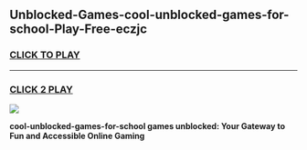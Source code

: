 
## Unblocked-Games-cool-unblocked-games-for-school-Play-Free-eczjc
<h3>
<a href="https://premium76.site?title=cool-unblocked-games-for-school&ref=10A">CLICK TO PLAY</a></h3>
<hr>

<h3>
<a href="https://premium76.site?title=cool-unblocked-games-for-school&ref=10A">CLICK 2 PLAY</a>
  
</h3>

<a href="https://premium76.site?title=cool-unblocked-games-for-school&ref=10A"><img src="https://clearcache.store/games.png"></a>


**cool-unblocked-games-for-school games unblocked: Your Gateway to Fun and Accessible Online Gaming**
